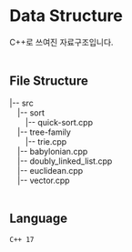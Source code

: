 # Data Structure
C++로 쓰여진 자료구조입니다.
<br>
<br>

## File Structure

|-- src <br>
&emsp;|-- sort <br>
&emsp;&emsp;|-- quick-sort.cpp <br>
&emsp;|-- tree-family <br>
&emsp;&emsp;|-- trie.cpp <br>
&emsp;|-- babylonian.cpp <br>
&emsp;|-- doubly_linked_list.cpp <br>
&emsp;|-- euclidean.cpp <br>
&emsp;|-- vector.cpp <br>
<br>

## Language
<code>C++ 17</code>
<br>
